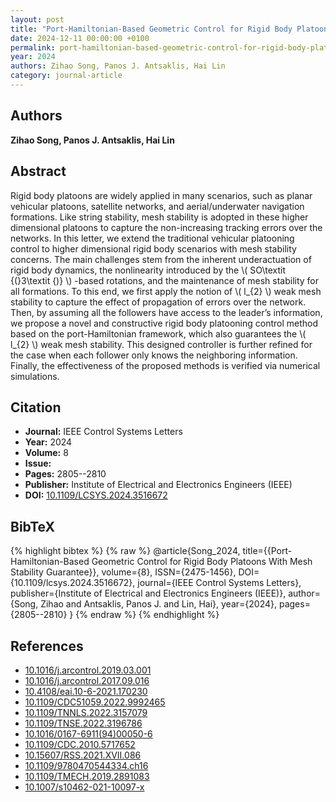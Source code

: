 ```yaml
---
layout: post
title: "Port-Hamiltonian-Based Geometric Control for Rigid Body Platoons With Mesh Stability Guarantee"
date: 2024-12-11 00:00:00 +0100
permalink: port-hamiltonian-based-geometric-control-for-rigid-body-platoons-with-mesh-stability-guarantee
year: 2024
authors: Zihao Song, Panos J. Antsaklis, Hai Lin
category: journal-article
---
```

 
## Authors
**Zihao Song, Panos J. Antsaklis, Hai Lin**
 
## Abstract
Rigid body platoons are widely applied in many scenarios, such as planar vehicular platoons, satellite networks, and aerial/underwater navigation formations. Like string stability, mesh stability is adopted in these higher dimensional platoons to capture the non-increasing tracking errors over the networks. In this letter, we extend the traditional vehicular platooning control to higher dimensional rigid body scenarios with mesh stability concerns. The main challenges stem from the inherent underactuation of rigid body dynamics, the nonlinearity introduced by the  \\( SO\textit {(}3\textit {)} \\) -based rotations, and the maintenance of mesh stability for all formations. To this end, we first apply the notion of  \\( l_{2} \\)  weak mesh stability to capture the effect of propagation of errors over the network. Then, by assuming all the followers have access to the leader’s information, we propose a novel and constructive rigid body platooning control method based on the port-Hamiltonian framework, which also guarantees the  \\( l_{2} \\)  weak mesh stability. This designed controller is further refined for the case when each follower only knows the neighboring information. Finally, the effectiveness of the proposed methods is verified via numerical simulations.
 
## Citation
- **Journal:** IEEE Control Systems Letters
- **Year:** 2024
- **Volume:** 8
- **Issue:** 
- **Pages:** 2805--2810
- **Publisher:** Institute of Electrical and Electronics Engineers (IEEE)
- **DOI:** [10.1109/LCSYS.2024.3516672](https://doi.org/10.1109/LCSYS.2024.3516672)
 
## BibTeX
{% highlight bibtex %}
{% raw %}
@article{Song_2024,
  title={{Port-Hamiltonian-Based Geometric Control for Rigid Body Platoons With Mesh Stability Guarantee}},
  volume={8},
  ISSN={2475-1456},
  DOI={10.1109/lcsys.2024.3516672},
  journal={IEEE Control Systems Letters},
  publisher={Institute of Electrical and Electronics Engineers (IEEE)},
  author={Song, Zihao and Antsaklis, Panos J. and Lin, Hai},
  year={2024},
  pages={2805--2810}
}
{% endraw %}
{% endhighlight %}
 
## References
- [10.1016/j.arcontrol.2019.03.001](https://doi.org/10.1016/j.arcontrol.2019.03.001)
- [10.1016/j.arcontrol.2017.09.016](https://doi.org/10.1016/j.arcontrol.2017.09.016)
- [10.4108/eai.10-6-2021.170230](https://doi.org/10.4108/eai.10-6-2021.170230)
- [10.1109/CDC51059.2022.9992465](https://doi.org/10.1109/CDC51059.2022.9992465)
- [10.1109/TNNLS.2022.3157079](https://doi.org/10.1109/TNNLS.2022.3157079)
- [10.1109/TNSE.2022.3196786](https://doi.org/10.1109/TNSE.2022.3196786)
- [10.1016/0167-6911(94)00050-6](https://doi.org/10.1016/0167-6911(94)00050-6)
- [10.1109/CDC.2010.5717652](https://doi.org/10.1109/CDC.2010.5717652)
- [10.15607/RSS.2021.XVII.086](https://doi.org/10.15607/RSS.2021.XVII.086)
- [10.1109/9780470544334.ch16](https://doi.org/10.1109/9780470544334.ch16)
- [10.1109/TMECH.2019.2891083](https://doi.org/10.1109/TMECH.2019.2891083)
- [10.1007/s10462-021-10097-x](https://doi.org/10.1007/s10462-021-10097-x)

